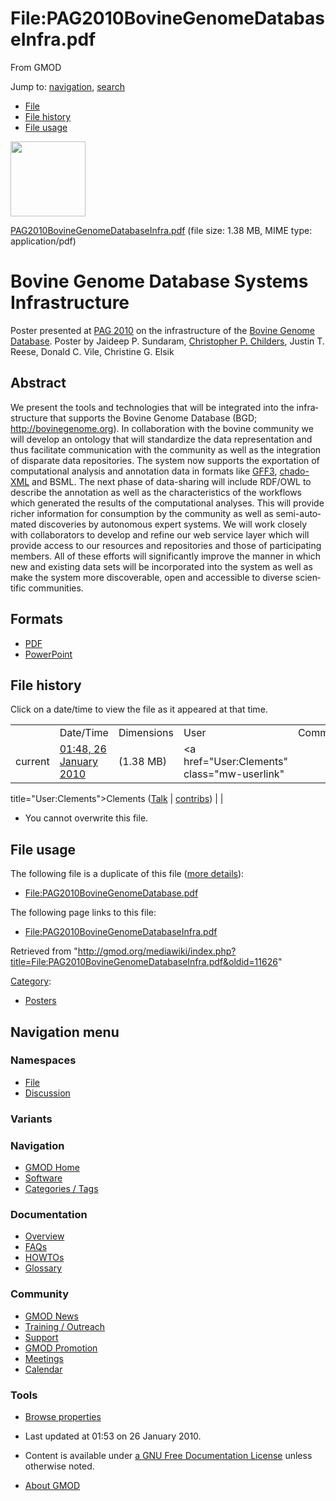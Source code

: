 <div id="mw-page-base" class="noprint">

</div>

<div id="mw-head-base" class="noprint">

</div>

<div id="content" class="mw-body" role="main">

<span id="top"></span>

<div id="mw-js-message" style="display:none;">

</div>



# <span dir="auto">File:PAG2010BovineGenomeDatabaseInfra.pdf</span>

<div id="bodyContent">

<div id="siteSub">

From GMOD

</div>

<div id="contentSub">

</div>

<div id="jump-to-nav" class="mw-jump">

Jump to: [navigation](#mw-navigation), [search](#p-search)

</div>

<div id="mw-content-text">

- [File](#file)
- [File history](#filehistory)
- [File usage](#filelinks)

<div id="file" class="fullImageLink">

[<img src="../mediawiki/skins/common/images/icons/fileicon-pdf.png"
width="120" height="120" />](../mediawiki/images/c/cf/PAG2010BovineGenomeDatabaseInfra.pdf)

</div>

<div class="fullMedia">

<a href="../mediawiki/images/c/cf/PAG2010BovineGenomeDatabaseInfra.pdf"
class="internal"
title="PAG2010BovineGenomeDatabaseInfra.pdf">PAG2010BovineGenomeDatabaseInfra.pdf</a>
‎<span class="fileInfo">(file size: 1.38 MB, MIME type:
application/pdf)</span>

</div>

<div id="mw-imagepage-content" class="mw-content-ltr" lang="en"
dir="ltr">

# <span id="Bovine_Genome_Database_Systems_Infrastructure" class="mw-headline">Bovine Genome Database Systems Infrastructure</span>

Poster presented at [PAG 2010](PAG_2010 "PAG 2010") on the
infrastructure of the
<a href="http://bovinegenome.org" class="external text"
rel="nofollow">Bovine Genome Database</a>. Poster by Jaideep P.
Sundaram, [Christopher P. Childers](User:Childers "User:Childers"),
Justin T. Reese, Donald C. Vile, Christine G. Elsik

## <span id="Abstract" class="mw-headline">Abstract</span>

We present the tools and technologies that will be integrated into the
infrastructure that supports the Bovine Genome Database (BGD;
<a href="http://bovinegenome.org" class="external free"
rel="nofollow">http://bovinegenome.org</a>). In collaboration with the
bovine community we will develop an ontology that will standardize the
data representation and thus facilitate communication with the community
as well as the integration of disparate data repositories. The system
now supports the exportation of computational analysis and annotation
data in formats like [GFF3](GFF3 "GFF3"),
[chado-XML](Chado_XML "Chado XML") and BSML. The next phase of
data-sharing will include RDF/OWL to describe the annotation as well as
the characteristics of the workflows which generated the results of the
computational analyses. This will provide richer information for
consumption by the community as well as semi-automated discoveries by
autonomous expert systems. We will work closely with collaborators to
develop and refine our web service layer which will provide access to
our resources and repositories and those of participating members. All
of these efforts will significantly improve the manner in which new and
existing data sets will be incorporated into the system as well as make
the system more discoverable, open and accessible to diverse scientific
communities.

## <span id="Formats" class="mw-headline">Formats</span>

- <a href="../mediawiki/images/c/cf/PAG2010BovineGenomeDatabaseInfra.pdf"
  class="internal" title="PAG2010BovineGenomeDatabaseInfra.pdf">PDF</a>
- <a href="../mediawiki/images/c/c1/PAG2010BovineGenomeDatabaseInfra.ppt"
  class="internal"
  title="PAG2010BovineGenomeDatabaseInfra.ppt">PowerPoint</a>

</div>

## File history

<div id="mw-imagepage-section-filehistory">

Click on a date/time to view the file as it appeared at that time.

|  |  |  |  |  |
|----|----|----|----|----|
|  | Date/Time | Dimensions | User | Comment |
| current | [01:48, 26 January 2010](../mediawiki/images/c/cf/PAG2010BovineGenomeDatabaseInfra.pdf) | <span style="white-space: nowrap;">(1.38 MB)</span> | <a href="User:Clements" class="mw-userlink"
title="User:Clements">Clements</a> <span style="white-space: nowrap;"> <span class="mw-usertoollinks">(<a
href="http://gmod.org/mediawiki/index.php?title=User_talk:Clements&amp;action=edit&amp;redlink=1"
class="new" title="User talk:Clements (page does not exist)">Talk</a> \| [contribs](Special:Contributions/Clements "Special:Contributions/Clements"))</span></span> |  |

</div>

- <span id="mw-imagepage-upload-disallowed">You cannot overwrite this
  file.</span>

## File usage

<div id="mw-imagepage-section-duplicates">

The following file is a duplicate of this file ([more
details](Special:FileDuplicateSearch/PAG2010BovineGenomeDatabaseInfra.pdf "Special:FileDuplicateSearch/PAG2010BovineGenomeDatabaseInfra.pdf")):

- <File:PAG2010BovineGenomeDatabase.pdf>

</div>

<div id="mw-imagepage-section-linkstoimage">

The following page links to this file:

- <File:PAG2010BovineGenomeDatabaseInfra.pdf>

</div>

</div>

<div class="printfooter">

Retrieved from
"<http://gmod.org/mediawiki/index.php?title=File:PAG2010BovineGenomeDatabaseInfra.pdf&oldid=11626>"

</div>

<div id="catlinks" class="catlinks">

<div id="mw-normal-catlinks" class="mw-normal-catlinks">

[Category](Special:Categories "Special:Categories"):

- [Posters](Category:Posters "Category:Posters")

</div>

</div>

<div class="visualClear">

</div>

</div>

</div>

<div id="mw-navigation">

## Navigation menu

<div id="mw-head">



<div id="left-navigation">

<div id="p-namespaces" class="vectorTabs" role="navigation"
aria-labelledby="p-namespaces-label">

### Namespaces

- <span id="ca-nstab-image"><a href="File:PAG2010BovineGenomeDatabaseInfra.pdf" accesskey="c"
  title="View the file page [c]">File</a></span>
- <span id="ca-talk"><a
  href="http://gmod.org/mediawiki/index.php?title=File_talk:PAG2010BovineGenomeDatabaseInfra.pdf&amp;action=edit&amp;redlink=1"
  accesskey="t"
  title="Discussion about the content page [t]">Discussion</a></span>

</div>

<div id="p-variants" class="vectorMenu emptyPortlet" role="navigation"
aria-labelledby="p-variants-label">

### 

### Variants[](#)

<div class="menu">

</div>

</div>

</div>





</div>

</div>

</div>

<div id="mw-panel">

<div id="p-logo" role="banner">

<a href="Main_Page"
style="background-image: url(../images/GMOD-cogs.png);"
title="Visit the main page"></a>

</div>

<div id="p-Navigation" class="portal" role="navigation"
aria-labelledby="p-Navigation-label">

### Navigation

<div class="body">

- <span id="n-GMOD-Home">[GMOD Home](Main_Page)</span>
- <span id="n-Software">[Software](GMOD_Components)</span>
- <span id="n-Categories-.2F-Tags">[Categories /
  Tags](Categories)</span>

</div>

</div>

<div id="p-Documentation" class="portal" role="navigation"
aria-labelledby="p-Documentation-label">

### Documentation

<div class="body">

- <span id="n-Overview">[Overview](Overview)</span>
- <span id="n-FAQs">[FAQs](Category:FAQ)</span>
- <span id="n-HOWTOs">[HOWTOs](Category:HOWTO)</span>
- <span id="n-Glossary">[Glossary](Glossary)</span>

</div>

</div>

<div id="p-Community" class="portal" role="navigation"
aria-labelledby="p-Community-label">

### Community

<div class="body">

- <span id="n-GMOD-News">[GMOD News](GMOD_News)</span>
- <span id="n-Training-.2F-Outreach">[Training /
  Outreach](Training_and_Outreach)</span>
- <span id="n-Support">[Support](Support)</span>
- <span id="n-GMOD-Promotion">[GMOD Promotion](GMOD_Promotion)</span>
- <span id="n-Meetings">[Meetings](Meetings)</span>
- <span id="n-Calendar">[Calendar](Calendar)</span>

</div>

</div>

<div id="p-tb" class="portal" role="navigation"
aria-labelledby="p-tb-label">

### Tools

<div class="body">


- <span id="t-smwbrowselink"><a href="Special:Browse/File:PAG2010BovineGenomeDatabaseInfra.pdf"
  rel="smw-browse">Browse properties</a></span>

</div>

</div>

</div>

</div>

<div id="footer" role="contentinfo">

- <span id="footer-info-lastmod">Last updated at 01:53 on 26 January
  2010.</span>
<!-- - <span id="footer-info-viewcount">4,556 page views.</span> -->
- <span id="footer-info-copyright">Content is available under
  <a href="http://www.gnu.org/licenses/fdl-1.3.html" class="external"
  rel="nofollow">a GNU Free Documentation License</a> unless otherwise
  noted.</span>

<!-- -->

- <span id="footer-places-about">[About
  GMOD](GMOD:About "GMOD:About")</span>

<!-- -->






</div>
